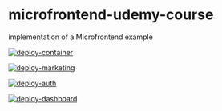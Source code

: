 # microfrontend-udemy-course
implementation of a Microfrontend example


[![deploy-container](https://github.com/marcusbalbi/microfrontend-udemy-course/actions/workflows/container.yml/badge.svg)](https://github.com/marcusbalbi/microfrontend-udemy-course/actions/workflows/container.yml)

[![deploy-marketing](https://github.com/marcusbalbi/microfrontend-udemy-course/actions/workflows/marketing.yml/badge.svg)](https://github.com/marcusbalbi/microfrontend-udemy-course/actions/workflows/marketing.yml)

[![deploy-auth](https://github.com/marcusbalbi/microfrontend-udemy-course/actions/workflows/auth.yml/badge.svg)](https://github.com/marcusbalbi/microfrontend-udemy-course/actions/workflows/auth.yml)

[![deploy-dashboard](https://github.com/marcusbalbi/microfrontend-udemy-course/actions/workflows/dashboard.yml/badge.svg)](https://github.com/marcusbalbi/microfrontend-udemy-course/actions/workflows/dashboard.yml)
